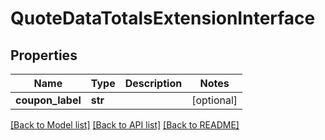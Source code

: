 # QuoteDataTotalsExtensionInterface

## Properties
Name | Type | Description | Notes
------------ | ------------- | ------------- | -------------
**coupon_label** | **str** |  | [optional] 

[[Back to Model list]](../README.md#documentation-for-models) [[Back to API list]](../README.md#documentation-for-api-endpoints) [[Back to README]](../README.md)


